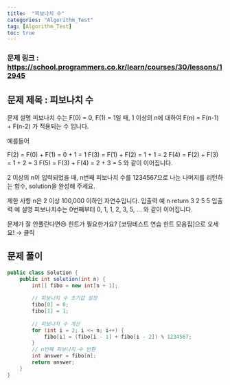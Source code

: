 ```yaml
---
title:  "피보나치 수"
categories: "Algorithm_Test"
tag: [Algorithm_Test]
toc: true
---
```


### 문제 링크 : https://school.programmers.co.kr/learn/courses/30/lessons/12945

## 문제 제목 : 피보나치 수

문제 설명
피보나치 수는 F(0) = 0, F(1) = 1일 때, 1 이상의 n에 대하여 F(n) = F(n-1) + F(n-2) 가 적용되는 수 입니다.

예를들어

F(2) = F(0) + F(1) = 0 + 1 = 1
F(3) = F(1) + F(2) = 1 + 1 = 2
F(4) = F(2) + F(3) = 1 + 2 = 3
F(5) = F(3) + F(4) = 2 + 3 = 5
와 같이 이어집니다.

2 이상의 n이 입력되었을 때, n번째 피보나치 수를 1234567으로 나눈 나머지를 리턴하는 함수, solution을 완성해 주세요.

제한 사항
n은 2 이상 100,000 이하인 자연수입니다.
입출력 예
n	return
3	2
5	5
입출력 예 설명
피보나치수는 0번째부터 0, 1, 1, 2, 3, 5, ... 와 같이 이어집니다.

문제가 잘 안풀린다면😢
힌트가 필요한가요? [코딩테스트 연습 힌트 모음집]으로 오세요! → 클릭

## 문제 풀이
```java
public class Solution {
    public int solution(int n) {
        int[] fibo = new int[n + 1];
        
        // 피보나치 수 초기값 설정
        fibo[0] = 0;
        fibo[1] = 1;
        
        // 피보나치 수 계산
        for (int i = 2; i <= n; i++) {
            fibo[i] = (fibo[i - 1] + fibo[i - 2]) % 1234567;
        }
        // n번째 피보나치 수 반환
        int answer = fibo[n];
        return answer;
    }
}
```